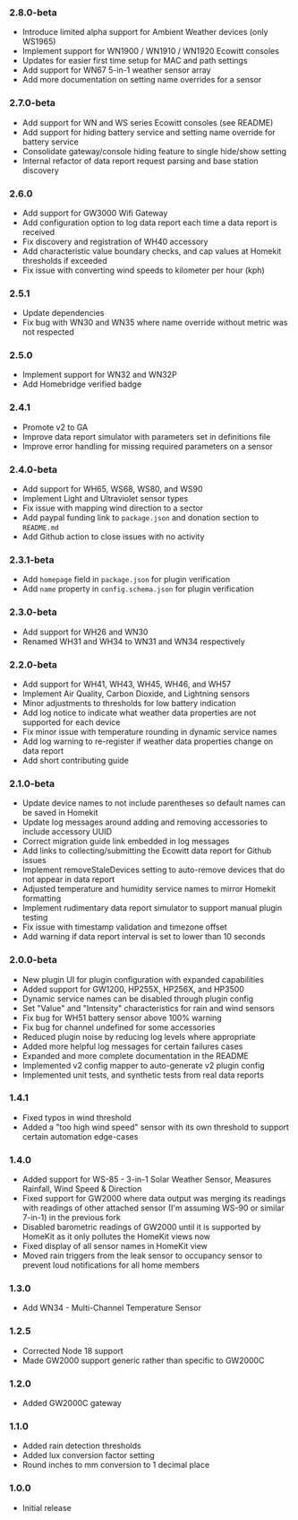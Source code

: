 ### 2.8.0-beta

* Introduce limited alpha support for Ambient Weather devices (only WS1965)
* Implement support for WN1900 / WN1910 / WN1920 Ecowitt consoles
* Updates for easier first time setup for MAC and path settings
* Add support for WN67 5-in-1 weather sensor array
* Add more documentation on setting name overrides for a sensor

### 2.7.0-beta

* Add support for WN and WS series Ecowitt consoles (see README)
* Add support for hiding battery service and setting name override for battery service
* Consolidate gateway/console hiding feature to single hide/show setting
* Internal refactor of data report request parsing and base station discovery

### 2.6.0

* Add support for GW3000 Wifi Gateway
* Add configuration option to log data report each time a data report is received
* Fix discovery and registration of WH40 accessory
* Add characteristic value boundary checks, and cap values at Homekit thresholds if exceeded
* Fix issue with converting wind speeds to kilometer per hour (kph)

### 2.5.1

* Update dependencies
* Fix bug with WN30 and WN35 where name override without metric was not respected

### 2.5.0

* Implement support for WN32 and WN32P
* Add Homebridge verified badge

### 2.4.1

* Promote v2 to GA
* Improve data report simulator with parameters set in definitions file
* Improve error handling for missing required parameters on a sensor

### 2.4.0-beta

* Add support for WH65, WS68, WS80, and WS90
* Implement Light and Ultraviolet sensor types
* Fix issue with mapping wind direction to a sector
* Add paypal funding link to `package.json` and donation section to `README.md`
* Add Github action to close issues with no activity

### 2.3.1-beta

* Add `homepage` field in `package.json` for plugin verification
* Add `name` property in `config.schema.json` for plugin verification

### 2.3.0-beta

* Add support for WH26 and WN30
* Renamed WH31 and WH34 to WN31 and WN34 respectively

### 2.2.0-beta

* Add support for WH41, WH43, WH45, WH46, and WH57
* Implement Air Quality, Carbon Dioxide, and Lightning sensors
* Minor adjustments to thresholds for low battery indication
* Add log notice to indicate what weather data properties are not supported for each device
* Fix minor issue with temperature rounding in dynamic service names
* Add log warning to re-register if weather data properties change on data report
* Add short contributing guide

### 2.1.0-beta

* Update device names to not include parentheses so default names can be saved in Homekit
* Update log messages around adding and removing accessories to include accessory UUID
* Correct migration guide link embedded in log messages
* Add links to collecting/submitting the Ecowitt data report for Github issues
* Implement removeStaleDevices setting to auto-remove devices that do not appear in data report
* Adjusted temperature and humidity service names to mirror Homekit formatting
* Implement rudimentary data report simulator to support manual plugin testing
* Fix issue with timestamp validation and timezone offset
* Add warning if data report interval is set to lower than 10 seconds

### 2.0.0-beta

* New plugin UI for plugin configuration with expanded capabilities
* Added support for GW1200, HP255X, HP256X, and HP3500
* Dynamic service names can be disabled through plugin config
* Set "Value" and "Intensity" characteristics for rain and wind sensors
* Fix bug for WH51 battery sensor above 100% warning
* Fix bug for channel undefined for some accessories
* Reduced plugin noise by reducing log levels where appropriate
* Added more helpful log messages for certain failures cases
* Expanded and more complete documentation in the README
* Implemented v2 config mapper to auto-generate v2 plugin config
* Implemented unit tests, and synthetic tests from real data reports

### 1.4.1

* Fixed typos in wind threshold
* Added a "too high wind speed" sensor with its own threshold to support certain automation edge-cases

### 1.4.0

* Added support for WS-85 - 3-in-1 Solar Weather Sensor, Measures Rainfall, Wind Speed & Direction
* Fixed support for GW2000 where data output was merging its readings with readings of other attached sensor (I'm assuming WS-90 or similar 7-in-1) in the previous fork
* Disabled barometric readings of GW2000 until it is supported by HomeKit as it only pollutes the HomeKit views now
* Fixed display of all sensor names in HomeKit view
* Moved rain triggers from the leak sensor to occupancy sensor to prevent loud notifications for all home members

### 1.3.0

* Add WN34 - Multi-Channel Temperature Sensor

### 1.2.5

* Corrected Node 18 support
* Made GW2000 support generic rather than specific to GW2000C

### 1.2.0

* Added GW2000C gateway

### 1.1.0

* Added rain detection thresholds
* Added lux conversion factor setting
* Round inches to mm conversion to 1 decimal place

### 1.0.0

* Initial release
